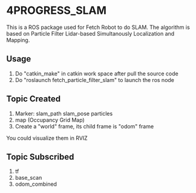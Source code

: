 # 4PROGRESS_SLAM
This is a ROS package used for Fetch Robot to do SLAM. The algorithm is based on Particle Filter Lidar-based Simultanously Localization and Mapping.
## Usage
1. Do "catkin_make" in catkin work space after pull the source code
2. Do "roslaunch fetch_particle_filter_slam" to launch the ros node
## Topic Created
1. Marker: slam_path
           slam_pose
           particles
2. map (Occupancy Grid Map)
3. Create a "world" frame, its child frame is "odom" frame

You could visualize them in RVIZ  
## Topic Subscribed
1. tf
2. base_scan
3. odom_combined
